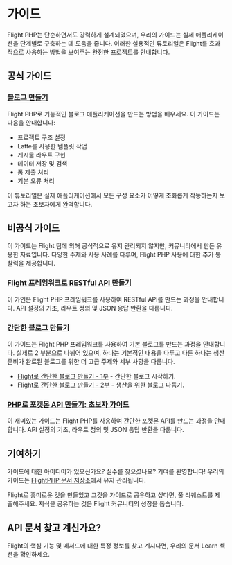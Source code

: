 # 가이드

Flight PHP는 단순하면서도 강력하게 설계되었으며, 우리의 가이드는 실제 애플리케이션을 단계별로 구축하는 데 도움을 줍니다. 이러한 실용적인 튜토리얼은 Flight를 효과적으로 사용하는 방법을 보여주는 완전한 프로젝트를 안내합니다.

## 공식 가이드

### [블로그 만들기](/guides/blog)
Flight PHP로 기능적인 블로그 애플리케이션을 만드는 방법을 배우세요. 이 가이드는 다음을 안내합니다:
- 프로젝트 구조 설정
- Latte를 사용한 템플릿 작업
- 게시물 라우트 구현
- 데이터 저장 및 검색
- 폼 제출 처리
- 기본 오류 처리

이 튜토리얼은 실제 애플리케이션에서 모든 구성 요소가 어떻게 조화롭게 작동하는지 보고자 하는 초보자에게 완벽합니다.

## 비공식 가이드

이 가이드는 Flight 팀에 의해 공식적으로 유지 관리되지 않지만, 커뮤니티에서 만든 유용한 자료입니다. 다양한 주제와 사용 사례를 다루며, Flight PHP 사용에 대한 추가 통찰력을 제공합니다.

### [Flight 프레임워크로 RESTful API 만들기](https://dev.to/n0nag0n/creating-a-restful-api-with-flight-framework-56lj)

이 가인은 Flight PHP 프레임워크를 사용하여 RESTful API를 만드는 과정을 안내합니다. API 설정의 기초, 라우트 정의 및 JSON 응답 반환을 다룹니다.

### [간단한 블로그 만들기](https://dev.to/n0nag0n/building-a-simple-blog-with-flight-part-1-4ap8)

이 가이드는 Flight PHP 프레임워크를 사용하여 기본 블로그를 만드는 과정을 안내합니다. 실제로 2 부분으로 나뉘어 있으며, 하나는 기본적인 내용을 다루고 다른 하나는 생산 준비가 완료된 블로그를 위한 더 고급 주제와 세부 사항을 다룹니다.

- [Flight로 간단한 블로그 만들기 - 1부](https://dev.to/n0nag0n/building-a-simple-blog-with-flight-part-1-4ap8) - 간단한 블로그 시작하기.
- [Flight로 간단한 블로그 만들기 - 2부](https://dev.to/n0nag0n/building-a-simple-blog-with-flight-part-2-5acb) - 생산을 위한 블로그 다듬기.

### [PHP로 포켓몬 API 만들기: 초보자 가이드](https://dev.to/n0nag0n/building-a-pokemon-api-in-php-a-beginners-guide-3an8)

이 재미있는 가이드는 Flight PHP를 사용하여 간단한 포켓몬 API를 만드는 과정을 안내합니다. API 설정의 기초, 라우트 정의 및 JSON 응답 반환을 다룹니다.

## 기여하기

가이드에 대한 아이디어가 있으신가요? 실수를 찾으셨나요? 기여를 환영합니다! 우리의 가이드는 [FlightPHP 문서 저장소](https://github.com/flightphp/docs)에서 유지 관리됩니다.

Flight로 흥미로운 것을 만들었고 그것을 가이드로 공유하고 싶다면, 풀 리퀘스트를 제출해주세요. 지식을 공유하는 것은 Flight 커뮤니티의 성장을 돕습니다.

## API 문서 찾고 계신가요?

Flight의 핵심 기능 및 메서드에 대한 특정 정보를 찾고 계시다면, 우리의 문서 Learn 섹션을 확인하세요.